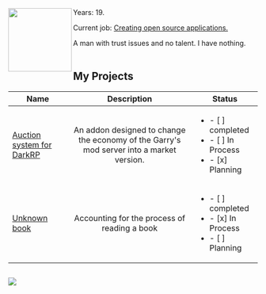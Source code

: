 
<img src="https://user-images.githubusercontent.com/93148118/150190919-c9ec2962-4caa-41b9-936a-8e63c8c9ad46.png" align="left" height="128" width="128">
Years: 19.

Current job: [Creating open source applications.]()
<div>A man with trust issues and no talent. I have nothing.</div>
<br/>

## My Projects
| Name | Description | Status
| - |:-:|-|
| [Auction system for DarkRP](https://github.com/Seaphon/gmod-auction) | An addon designed to change the economy of the Garry's mod server into a market version. |  <ul><li>- [ ] completed</li><li>- [ ] In Process</li><li>- [x] Planning </li></ul>
| [Unknown book](https://github.com/Seaphon/unknown-book) | Accounting for the process of reading a book |  <ul><li>- [ ] completed</li><li>- [x] In Process</li><li>- [ ] Planning </li></ul>


##
[<img src="https://www.codewars.com/users/Seaphon/badges/small">](https://www.codewars.com/users/Seaphon)
